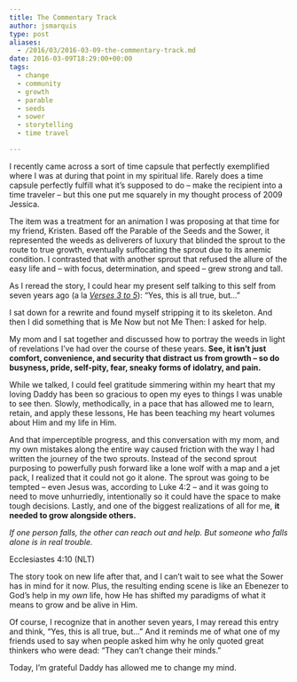 ```yaml
---
title: The Commentary Track
author: jsmarquis
type: post
aliases:
  - /2016/03/2016-03-09-the-commentary-track.md
date: 2016-03-09T18:29:00+00:00
tags:
  - change
  - community
  - growth
  - parable
  - seeds
  - sower
  - storytelling
  - time travel

---
```

I recently came across a sort of time capsule that perfectly exemplified where I was at during that point in my spiritual life. Rarely does a time capsule perfectly fulfill what it&#8217;s supposed to do &#8211; make the recipient into a time traveler &#8211; but this one put me squarely in my thought process of 2009 Jessica.

The item was a treatment for an animation I was proposing at that time for my friend, Kristen. Based off the Parable of the Seeds and the Sower, it represented the weeds as deliverers of luxury that blinded the sprout to the route to true growth, eventually suffocating the sprout due to its anemic condition. I contrasted that with another sprout that refused the allure of the easy life and &#8211; with focus, determination, and speed &#8211; grew strong and tall.

As I reread the story, I could hear my present self talking to this self from seven years ago (a la <a href="http://verses3to5.com/" target="_blank"><i>Verses 3 to 5</i></a>): &#8220;Yes, this is all true, but&#8230;&#8221;

I sat down for a rewrite and found myself stripping it to its skeleton. And then I did something that is Me Now but not Me Then: I asked for help.

My mom and I sat together and discussed how to portray the weeds in light of revelations I&#8217;ve had over the course of these years. **See, it isn&#8217;t just comfort, convenience, and security that distract us from growth &#8211; so do busyness, pride, self-pity, fear, sneaky forms of idolatry, and pain.&nbsp;**

While we talked, I could feel gratitude simmering within my heart that my loving Daddy has been so gracious to open my eyes to things I was unable to see then. Slowly, methodically, in a pace that has allowed me to learn, retain, and apply these lessons, He has been teaching my heart volumes about Him and my life in Him.

And that imperceptible progress, and this conversation with my mom, and my own mistakes along the entire way caused friction with the way I had written the journey of the two sprouts. Instead of the second sprout purposing to powerfully push forward like a lone wolf with a map and a jet pack, I realized that it could not go it alone. The sprout was going to be tempted &#8211; even Jesus was, according to Luke 4:2 &#8211; and it was going to need to move unhurriedly, intentionally so it could have the space to make tough decisions. Lastly, and one of the biggest realizations of all for me, **it needed to grow alongside others.&nbsp;**

_If one person falls, the other can reach out and help. But someone who falls alone is in real trouble._

Ecclesiastes 4:10 (NLT)

The story took on new life after that, and I can&#8217;t wait to see what the Sower has in mind for it now. Plus, the resulting ending scene is like an Ebenezer to God&#8217;s help in my <i>own</i> life, how He has shifted my paradigms of what it means to grow and be alive in Him.

Of course, I recognize that in another seven years, I may reread this entry and think, &#8220;Yes, this is all true, but&#8230;&#8221; And it reminds me of what one of my friends used to say when people asked him why he only quoted great thinkers who were dead: &#8220;They can&#8217;t change their minds.&#8221;

Today, I&#8217;m grateful Daddy has allowed me to change my mind.&nbsp;